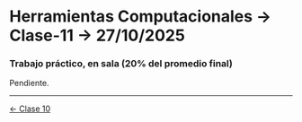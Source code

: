 # Herramientas Computacionales → Clase-11 → 27/10/2025

### Trabajo práctico, en sala (20% del promedio final)

Pendiente.

- - - - - 

[← Clase 10](https://github.com/profesorfaco/herramientas/tree/main/clase-10)
